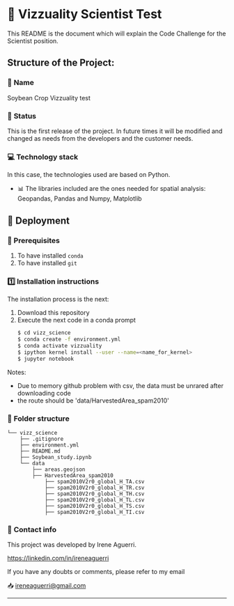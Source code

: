 # :beginner: Vizzuality Scientist Test
This README is the document which will explain the Code Challenge for the Scientist position.


## **Structure of the Project:**

### :raising_hand: **Name** 
Soybean Crop Vizzuality test

### :baby: **Status**
This is the first release of the project. In future times it will be modified and changed as needs from the developers and the customer needs.

### :computer: **Technology stack**
In this case, the technologies used are based on Python.

- :bar_chart: The libraries included are the ones needed for spatial analysis: Geopandas, Pandas and Numpy, Matplotlib

## :nut_and_bolt: **Deployment**
### :key: Prerequisites
1. To have installed `conda`
2. To have installed `git`

### :one: Installation instructions
The installation process is the next:

1. Download this repository
2. Execute the next code in a conda prompt
    ```sh
    $ cd vizz_science
    $ conda create -f environment.yml
    $ conda activate vizzuality
    $ ipython kernel install --user --name=<name_for_kernel>
    $ jupyter notebook
    ```

Notes:
- Due to memory github problem with csv, the data must be unrared after downloading code
- the route should be 'data/HarvestedArea_spam2010'

### :file_folder: **Folder structure**

```
└── vizz_science
    ├── .gitignore
    ├── environment.yml
    ├── README.md
    ├── Soybean_study.ipynb
    └── data
        ├── areas.geojson
        ├── HarvestedArea_spam2010 
            ├── spam2010V2r0_global_H_TA.csv
            ├── spam2010V2r0_global_H_TR.csv
            ├── spam2010V2r0_global_H_TH.csv
            ├── spam2010V2r0_global_H_TL.csv
            ├── spam2010V2r0_global_H_TS.csv
            ├── spam2010V2r0_global_H_TI.csv            
```
### :love_letter: **Contact info**
This project was developed by Irene Aguerri.

https://linkedin.com/in/ireneaguerri

If you have any doubts or comments, please refer to my email

:inbox_tray: ireneaguerri@gmail.com

---

